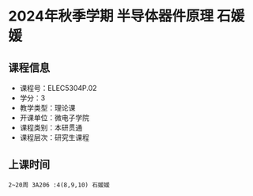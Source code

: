 # 2024年秋季学期 半导体器件原理 石媛媛






## 课程信息

- 课程号：ELEC5304P.02
- 学分：3
- 教学类型：理论课
- 开课单位：微电子学院
- 课程类别：本研贯通
- 课程层次：研究生课程

## 上课时间

```
2~20周 3A206 :4(8,9,10) 石媛媛
```

